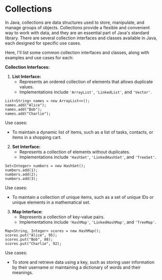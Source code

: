 # Collections

In Java, collections are data structures used to store, manipulate, and
manage groups of objects. Collections provide a flexible and convenient
way to work with data, and they are an essential part of Java's
standard library. There are several collection interfaces and classes
available in Java, each designed for specific use cases.

Here, I'll list some common collection interfaces and classes, along
with examples and use cases for each:

**Collection Interfaces:**

1. **List Interface:**
   - Represents an ordered collection of elements that allows
   duplicate values.
   - Implementations include `'ArrayList'`, `'LinkedList'`, and
   `'Vector'`.
```
List<String> names = new ArrayList<>();
names.add("Alice");
names.add("Bob");
names.add("Charlie");
```
Use cases:
- To maintain a dynamic list of items, such as a list of tasks,
contacts, or items in a shopping cart.

2. **Set Interface:**
    - Represents a collection of elements without duplicates.
    - Implementations include `'HashSet'`, `'LinkedHashSet'`, and
   `'TreeSet'`.
```
Set<Integer> numbers = new HashSet();
numbers.add(1);
numbers.add(2);
numbers.add(3);
```
Use cases:
- To maintain a collection of unique items, such as a set of unique
IDs or unique elements in a mathematical set.

3. **Map Interface:**
   - Represents a collection of key-value pairs.
   - Implementations include `'HashMap'`, `'LinkedHashMap'`, and
   `'TreeMap'`.
```
Map<String, Integer> scores = new HashMap();
scores.put("Alice", 95);
scores.put("Bob", 88);
scores.put("Charlie", 92);
```
Use cases:
- To store and retrieve data using a key, such as storing user
information by their username or maintaining a dictionary of words
and their meanings.
